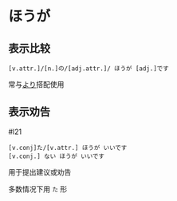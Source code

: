 # ほうが

## 表示比较

```nihongo
[v.attr.]/[n.]の/[adj.attr.]/ ほうが [adj.]です
```

常与[より](../4.particle/より.md#表示比较)搭配使用  

## 表示劝告

 #l21

```nihongo
[v.conj]た/[v.attr.] ほうが いいです
[v.conj.] ない ほうが いいです
```

用于提出建议或劝告  

多数情况下用 `た` 形
